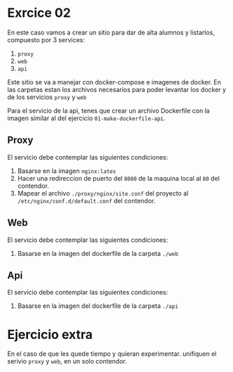 # Exrcice 02

En este caso vamos a crear un sitio para dar de alta alumnos y listarlos, compuesto por 3 services:

1. `proxy`
2. `web`
3. `api`

Este sitio se va a manejar con docker-compose e imagenes de docker. En las carpetas estan los archivos necesarios para poder levantar los docker y de los servicios `proxy` y `web`

Para el servicio de la api, tenes que crear un archivo Dockerfile con la imagen similar al del ejercicio `01-make-dockerfile-api`.

## Proxy

El servicio debe contemplar las siguientes condiciones:

1. Basarse en la imagen `nginx:lates`
2. Hacer una redireccion de puerto del `8080` de la maquina local al `80` del contendor.
3. Mapear el archivo `./proxy/nginx/site.conf` del proyecto al `/etc/nginx/conf.d/default.conf` del contendor.

## Web

El servicio debe contemplar las siguientes condiciones:

1. Basarse en la imagen del dockerfile de la carpeta `./web`

## Api

El servicio debe contemplar las siguientes condiciones:

1. Basarse en la imagen del dockerfile de la carpeta `./api`


# Ejercicio extra

En el caso de que les quede tiempo y quieran experimentar. unifiquen el serivio `proxy` y `web`, en un solo contendor.
